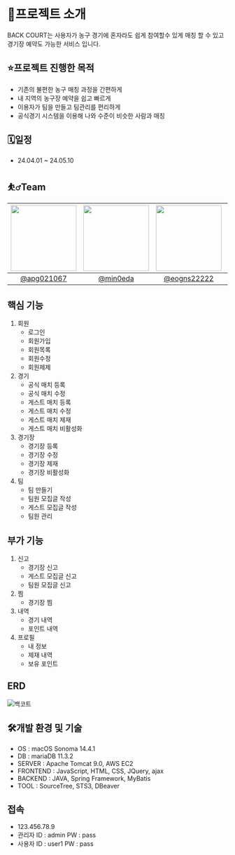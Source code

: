 # 🏀프로젝트 소개
BACK COURT는 사용자가 농구 경기에 혼자라도 쉽게 참여할수 있게 매칭 할 수 있고 경기장 예약도 가능한 서비스 입니다.


## ⭐프로젝트 진행한 목적
- 기존의 불편한 농구 매칭 과정을 간편하게
- 내 지역의 농구장 예약을 쉽고 빠르게
- 이용자가 팀을 만들고 팀관리를 편리하게
- 공식경기 시스템을 이용해 나와 수준이 비슷한 사람과 매칭

## 🗓️일정
- 24.04.01 ~ 24.05.10

## ⛹️‍♂️Team  
|<img src="https://avatars.githubusercontent.com/u/157499897?v=4" width="150" height="150"/>|<img src="https://avatars.githubusercontent.com/u/167273720?v=4" width="150" height="150"/>|<img src="https://avatars.githubusercontent.com/u/77182293?v=4" width="150" height="150"/>|<img src="https://avatars.githubusercontent.com/u/167273795?v=4" width="150" height="150"/>|<img src="https://avatars.githubusercontent.com/u/63435073?v=4" width="150" height="150"/>|
|:-:|:-:|:-:|:-:|:-:|
|[@apg021067](https://github.com/apg021067)|[@min0eda](https://github.com/min0eda)|[@eogns22222](https://github.com/eogns22222)|[@tmdals9781](https://github.com/tmdals9781)|[@woo677](https://github.com/woo677)|  

## 핵심 기능
1. 회원
    - 로그인
    - 회원가입
    - 회원목록
    - 회원수정
    - 회원제제
2. 경기
    - 공식 매치 등록
    - 공식 매치 수정
    - 게스트 매치 등록
    - 게스트 매치 수정
    - 게스트 매치 제재
    - 게스트 매치 비활성화
3. 경기장
    - 경기장 등록
    - 경기장 수정
    - 경기장 제재
    - 경기장 비활성화
4. 팀
    - 팀 만들기
    - 팀원 모집글 작성
    - 게스트 모집글 작성
    - 팀원 관리

## 부가 기능
1. 신고
    - 경기장 신고
    - 게스트 모집글 신고
    - 팀원 모집글 신고
2. 찜
    - 경기장 찜
3. 내역
    - 경기 내역
    - 포인트 내역
4. 프로필
    - 내 정보
    - 제재 내역
    - 보유 포인트

## ERD
![백코트](https://github.com/apg021067/backCourt/assets/157499897/c8e5dab3-7597-488d-855a-9d866159ed11)

## 🛠️개발 환경 및 기술
- OS : macOS Sonoma 14.4.1
- DB : mariaDB 11.3.2
- SERVER : Apache Tomcat 9.0, AWS EC2
- FRONTEND : JavaScript, HTML, CSS, JQuery, ajax
- BACKEND : JAVA, Spring Framework, MyBatis
- TOOL : SourceTree, STS3, DBeaver

## 접속
- 123.456.78.9
- 관리자 ID : admin PW : pass
- 사용자 ID : user1 PW : pass
